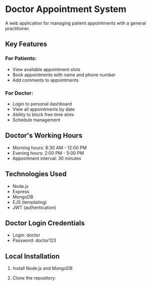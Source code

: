 # Doctor Appointment System

A web application for managing patient appointments with a general practitioner.

## Key Features

### For Patients:
- View available appointment slots
- Book appointments with name and phone number
- Add comments to appointments

### For Doctor:
- Login to personal dashboard
- View all appointments by date
- Ability to block free time slots
- Schedule management

## Doctor's Working Hours
- Morning hours: 8:30 AM - 12:00 PM
- Evening hours: 2:00 PM - 5:00 PM
- Appointment interval: 30 minutes

## Technologies Used
- Node.js
- Express
- MongoDB
- EJS (templating)
- JWT (authentication)

## Doctor Login Credentials
- Login: doctor
- Password: doctor123

## Local Installation

1. Install Node.js and MongoDB

2. Clone the repository:
